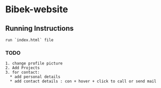 # Bibek-website

## Running Instructions

```
run `index.html` file
```

### TODO

```
1. change profile picture
2. Add Projects
3. for contact:
  * add personal details
  * add contact details : con + hover + click to call or send mail
```